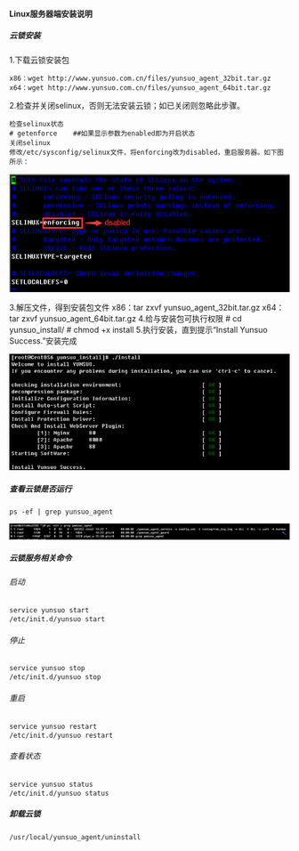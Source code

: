 #### Linux服务器端安装说明
##### 云锁安装

1.下载云锁安装包

    x86：wget http://www.yunsuo.com.cn/files/yunsuo_agent_32bit.tar.gz
    x64：wget http://www.yunsuo.com.cn/files/yunsuo_agent_64bit.tar.gz


2.检查并关闭selinux，否则无法安装云锁；如已关闭则忽略此步骤。

    检查selinux状态
    # getenforce    ##如果显示参数为enabled即为开启状态
    关闭selinux
    修改/etc/sysconfig/selinux文件，将enforcing改为disabled，重启服务器。如下图所示：


![](/assets/Linux_install_1.png)

3.解压文件，得到安装包文件
    x86：tar zxvf yunsuo_agent_32bit.tar.gz
    x64：tar zxvf yunsuo_agent_64bit.tar.gz
4.给与安装包可执行权限
    # cd yunsuo_install/
    # chmod +x install
5.执行安装，直到提示“Install Yunsuo Success.”安装完成

![](/assets/Linux_install_2.png)


##### 查看云锁是否运行

    ps -ef | grep yunsuo_agent

![](/assets/Linux_install_3.png)

##### 云锁服务相关命令 
###### 启动
    service yunsuo start
    /etc/init.d/yunsuo start
###### 停止

    service yunsuo stop
    /etc/init.d/yunsuo stop
###### 重启
    service yunsuo restart
    /etc/init.d/yunsuo restart
###### 查看状态
    service yunsuo status
    /etc/init.d/yunsuo status
##### 卸载云锁
    /usr/local/yunsuo_agent/uninstall